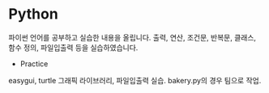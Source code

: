 # Python

파이썬 언어를 공부하고 실습한 내용을 올립니다.
출력, 연산, 조건문, 반복문, 클래스, 함수 정의, 파일입출력 등을 실습하였습니다.

* Practice

easygui, turtle 그래픽 라이브러리, 파일입출력 실습. bakery.py의 경우 팀으로 작업. 

